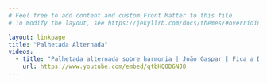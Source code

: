 ```yaml
---
# Feel free to add content and custom Front Matter to this file.
# To modify the layout, see https://jekyllrb.com/docs/themes/#overriding-theme-defaults

layout: linkpage
title: "Palhetada Alternada"
videos:
  - title: "Palhetada alternada sobre harmonia | João Gaspar | Fica a Dica"
    url: https://www.youtube.com/embed/qtbHQOD6NJ8
---
```

